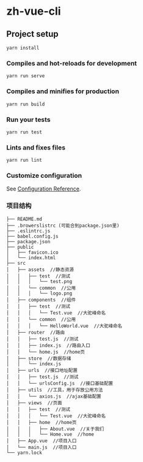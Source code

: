# zh-vue-cli

## Project setup
```
yarn install
```

### Compiles and hot-reloads for development
```
yarn run serve
```

### Compiles and minifies for production
```
yarn run build
```

### Run your tests
```
yarn run test
```

### Lints and fixes files
```
yarn run lint
```

### Customize configuration
See [Configuration Reference](https://cli.vuejs.org/config/).

### 项目结构
```
├── README.md
├── .browerslistrc (可能合到package.json里)
├── .eslintrc.js
├── babel.config.js
├── package.json
├── public
│   ├── favicon.ico
│   └── index.html
├── src
│   ├── assets  //静态资源
│   │   ├── test  //测试
│   │   │   └── test.png
│   │   └── common  //公用
│   │   │   └── logo.png
│   ├── components  //组件
│   │   ├── test  //测试
│   │   │   └── Test.vue  //大驼峰命名
│   │   └── common  //公用
│   │   │   └── HelloWorld.vue  //大驼峰命名
│   ├── router  //路由
│   │   ├── test.js  //测试
│   │   ├── index.js  //路由入口
│   │   └── home.js  //home页
│   ├── store  //数据存储
│   │   └── index.js  
│   ├── urls  //接口地址配置
│   │   ├── test.js  //测试
│   │   └── urlsConfig.js  //接口基础配置
│   ├── utils  //工具，用于存放公用方法
│   │   └── axios.js  //ajax基础配置
│   ├── views  //页面
│   │   ├── test  //测试
│   │   │   └── Test.vue  //大驼峰命名
│   │   ├── home  //home页
│   │   │   ├── About.vue  //关于我们
│   │   │   └── Home.vue  //home
│   ├── App.vue  //项目入口
│   └── main.js  //项目入口
└── yarn.lock
```

